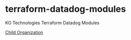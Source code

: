 # terraform-datadog-modules
KO Technologies Terraform Datadog Modules

[Child Organization](modules/child-organizations/README.md)